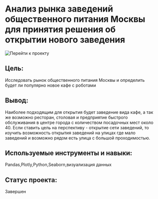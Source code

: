 # Анализ рынка заведений общественного питания Москвы для принятия решения об открытии нового заведения
![Перейти к проекту]()
## Цель:
Исследовать рынок общественного питания Москвы и определить будет ли популярно новое кафе с роботами
## Вывод:
Наиболее подходящим для открытия будет заведение вида кафе, а так же возможно ресторан, столовая и предприятие быстрого обслуживания в центре города с количеством посадочных мест около 40. Если ставить цель на перспективу - открытие сети заведений, то изучить возможность открытия заведений на улицах где мало заведений и возможно рядом есть улица с большой проходимостью.
## Используемые инструменты и навыки:
Pandas,Plotly,Python,Seaborn,визуализация данных
## Статус проекта:
Завершен

